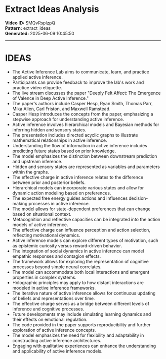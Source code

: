 # Extract Ideas Analysis

**Video ID:** SMQvRspIzpQ  
**Pattern:** extract_ideas  
**Generated:** 2025-06-09 10:45:50  

---

# IDEAS

- The Active Inference Lab aims to communicate, learn, and practice applied active inference.
- Participants can provide feedback to improve the lab's work and practice video etiquette.
- The live stream discusses the paper "Deeply Felt Affect: The Emergence of Valence in Deep Active Inference."
- The paper's authors include Casper Hesp, Ryan Smith, Thomas Parr, Mika Allen, Carl Friston, and Maxwell Ramstead.
- Casper Hesp introduces the concepts from the paper, emphasizing a stepwise approach for understanding active inference.
- Active inference involves hierarchical models and Bayesian methods for inferring hidden and sensory states.
- The presentation includes directed acyclic graphs to illustrate mathematical relationships in active inference.
- Understanding the flow of information in active inference includes predicting future states based on prior knowledge.
- The model emphasizes the distinction between downstream prediction and upstream inference.
- Hidden and sensory states are represented as variables and parameters within the graphs.
- The effective charge in active inference relates to the difference between prior and posterior beliefs.
- Hierarchical models can incorporate various states and allow for dynamic action modeling based on preferences.
- The expected free energy guides actions and influences decision-making processes in active inference.
- The model allows for state-dependent preferences that can change based on situational context.
- Metacognition and reflective capacities can be integrated into the action models of active inference.
- The effective charge can influence perception and action selection, reflecting motivational dynamics.
- Active inference models can explore different types of motivation, such as epistemic curiosity versus reward-driven behavior.
- The integration of social dynamics in active inference can model empathic responses and contagion effects.
- The framework allows for exploring the representation of cognitive processes beyond simple neural correlates.
- The model can accommodate both local interactions and emergent properties in complex systems.
- Holographic principles may apply to how distant interactions are modeled in active inference frameworks.
- The iterative nature of active inference allows for continuous updating of beliefs and representations over time.
- The effective charge serves as a bridge between different levels of inference and cognitive processes.
- Future developments may include simulating learning dynamics and their effects on emotional regulation.
- The code provided in the paper supports reproducibility and further exploration of active inference concepts.
- The model emphasizes the need for flexibility and adaptability in constructing active inference architectures.
- Engaging with qualitative experiences can enhance the understanding and applicability of active inference models.